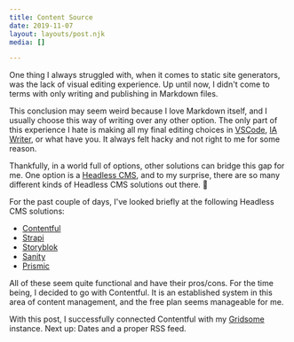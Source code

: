 ```yaml
---
title: Content Source
date: 2019-11-07
layout: layouts/post.njk
media: []

---
```

One thing I always struggled with, when it comes to static site generators, was the lack of visual editing experience. Up until now, I didn't come to terms with only writing and publishing in Markdown files.

This conclusion may seem weird because I love Markdown itself, and I usually choose this way of writing over any other option. The only part of this experience I hate is making all my final editing choices in [VSCode](https://code.visualstudio.com), [IA Writer](https://ia.net/de/writer), or what have you. It always felt hacky and not right to me for some reason.

Thankfully, in a world full of options, other solutions can bridge this gap for me. One option is a [Headless CMS](https://headlesscms.org), and to my surprise, there are so many different kinds of Headless CMS solutions out there. 🤯

For the past couple of days, I've looked briefly at the following Headless CMS solutions:

- [Contentful](https://www.contentful.com)
- [Strapi](https://strapi.io)
- [Storyblok](https://www.storyblok.com)
- [Sanity](https://www.sanity.io)
- [Prismic](https://prismic.io)

All of these seem quite functional and have their pros/cons. For the time being, I decided to go with Contentful. It is an established system in this area of content management, and the free plan seems manageable for me.

With this post, I successfully connected Contentful with my [Gridsome](https://gridsome.org) instance. Next up: Dates and a proper RSS feed.